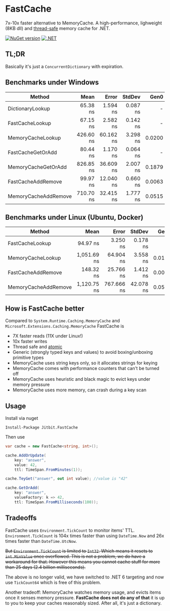 # FastCache

7x-10x faster alternative to MemoryCache. A high-performance, lighweight (8KB dll) and [thread-safe](Atomic.md) memory cache for .NET.

[![NuGet version](https://badge.fury.io/nu/Jitbit.FastCache.svg)](https://badge.fury.io/nu/Jitbit.FastCache)
[![.NET](https://github.com/jitbit/FastCache/actions/workflows/dotnet.yml/badge.svg)](https://github.com/jitbit/FastCache/actions/workflows/dotnet.yml)

## TL;DR

Basically it's just a `ConcurrentDictionary` with expiration.

## Benchmarks under Windows

|               Method |      Mean |     Error |   StdDev |   Gen0 | Allocated |
|--------------------- |----------:|----------:|---------:|-------:|----------:|
|     DictionaryLookup |  65.38 ns |  1.594 ns | 0.087 ns |      - |         - |
|    FastCacheLookup   |  67.15 ns |  2.582 ns | 0.142 ns |      - |         - |
|    MemoryCacheLookup | 426.60 ns | 60.162 ns | 3.298 ns | 0.0200 |     128 B |
|    FastCacheGetOrAdd |  80.44 ns |  1.170 ns | 0.064 ns |      - |         - |
|  MemoryCacheGetOrAdd | 826.85 ns | 36.609 ns | 2.007 ns | 0.1879 |    1184 B |
|   FastCacheAddRemove |  99.97 ns | 12.040 ns | 0.660 ns | 0.0063 |      80 B |
| MemoryCacheAddRemove | 710.70 ns | 32.415 ns | 1.777 ns | 0.0515 |     328 B |

## Benchmarks under Linux (Ubuntu, Docker)

|               Method |        Mean |      Error |    StdDev |   Gen0 | Allocated |
|--------------------- |------------:|-----------:|----------:|-------:|----------:|
|      FastCacheLookup |    94.97 ns |   3.250 ns |  0.178 ns |      - |         - |
|    MemoryCacheLookup | 1,051.69 ns |  64.904 ns |  3.558 ns | 0.0191 |     128 B |
|   FastCacheAddRemove |   148.32 ns |  25.766 ns |  1.412 ns | 0.0076 |      80 B |
| MemoryCacheAddRemove | 1,120.75 ns | 767.666 ns | 42.078 ns | 0.0515 |     328 B |

## How is FastCache better

Compared to `System.Runtime.Caching.MemoryCache` and `Microsoft.Extensions.Caching.MemoryCache` FastCache is

* 7X faster reads (11X under Linux!)
* 10x faster writes
* Thread safe and [atomic](Atomic.md)
* Generic (strongly typed keys and values) to avoid boxing/unboxing primitive types
* MemoryCache uses string keys only, so it allocates strings for keying
* MemoryCache comes with performance counters that can't be turned off
* MemoryCache uses heuristic and black magic to evict keys under memory pressure
* MemoryCache uses more memory, can crash during a key scan

## Usage

Install via nuget

```
Install-Package Jitbit.FastCache
```

Then use

```csharp
var cache = new FastCache<string, int>();

cache.AddOrUpdate(
	key: "answer",
	value: 42,
	ttl: TimeSpan.FromMinutes(1));

cache.TeyGet("answer", out int value); //value is "42"

cache.GetOrAdd(
	key: "answer",
	valueFactory: k => 42,
	ttl: TimeSpan.FromMilliseconds(100));

```

## Tradeoffs

FastCache uses `Environment.TickCount` to monitor items' TTL. `Environment.TickCount` is 104x times faster than using `DateTime.Now` and 26x times faster than `DateTime.UtcNow`.

~~But `Environment.TickCount` is limited to `Int32`. Which means it resets to `int.MinValue` once overflowed. This is not a problem, we do have a workaround for that. However this means you cannot cache stuff for more than 25 days (2.4 billion milliseconds).~~

The above is no longer valid, we have switched to .NET 6 targeting and now use `TickCount64` which is free of this problem.

Another tradeoff: MemoryCache watches memory usage, and evicts items once it senses memory pressure. **FastCache does not do any of that** it is up to you to keep your caches reasonably sized. After all, it's just a dictionary.
